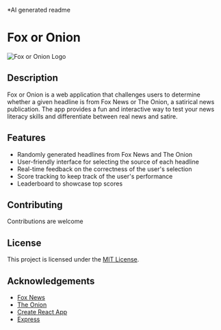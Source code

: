 *AI generated readme

# Fox or Onion

![Fox or Onion Logo](path/to/logo.png)

## Description

Fox or Onion is a web application that challenges users to determine whether a given headline is from Fox News or The Onion, a satirical news publication. The app provides a fun and interactive way to test your news literacy skills and differentiate between real news and satire.

## Features

- Randomly generated headlines from Fox News and The Onion
- User-friendly interface for selecting the source of each headline
- Real-time feedback on the correctness of the user's selection
- Score tracking to keep track of the user's performance
- Leaderboard to showcase top scores



## Contributing

Contributions are welcome

## License

This project is licensed under the [MIT License](https://github.com/mattchew1010/FoxOrOnion/blob/master/LICENSE).

## Acknowledgements

- [Fox News](https://www.foxnews.com/)
- [The Onion](https://www.theonion.com/)
- [Create React App](https://create-react-app.dev/)
- [Express](https://expressjs.com/)
